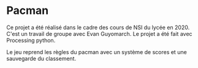 # Pacman

Ce projet a été réalisé dans le cadre des cours de NSI du lycée en 2020. C'est un travail de groupe avec Evan Guyomarch. 
Le projet a été fait avec Processing python.

Le jeu reprend les règles du pacman avec un système de scores et une sauvegarde du classement.

